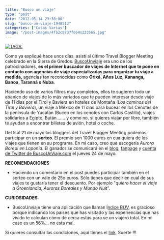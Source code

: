 ```yaml
---
title: "Busco un viaje"
type: "post"
date: "2012-05-14 23:30:00"
slug: "busco-un-viaje-1948512"
categories: ["Cosas Varias"]
image: "/post-images/4fb2c8737f664s223565.jpg"
---
```


 [![ TAGS:](/post-images/4fb2c8737f664s223565.jpg "Busco Un Viaje")](/post-images/4fb2c8737f664s223565.jpg)

 Como ya expliqué hace unos días, asistí al último Travel Blogger Meeting celebrado en la Sierra de Gredos. [BuscoUnviaje](http://www.buscounviaje.com) era uno de los patrocinadores, **es el primer buscador de viajes de Internet que te pone en contacto con agencias de viaje especializadas para organizar tu viaje a medida,** agencias tan reconocidas como **Orixá, Años Luz, Kananga, Banoa, Taranná o Nuba**.

 Haciendo uso de varios filtros muy completos, ellos te sugieren todo un abanico de viajes de lo más variados que te pueden interesar desde viaje de 11 días por el Tirol y Baviera en hoteles de Montaña (*Los caminos del Tirol y Baviera*), un viaje a México de 11 dias para bucear en los Cenotes de la península de Yucatán (Buceo en los cenotes con Carlos Castillo), viajes solidarios a Egipto, Bután....... y como no, si quieres viajar por libre, también te ayudan a encontrar billetes de avión, hotel o coche.

 Del 5 al 21 de mayo los bloggers del Travel Blogger Meeting podemos participar en un **sorteo**. El premio son 1000 euros en cualquiera de los viajes que tienen en su programa. En mi caso, creo que escogería *Aurora Boreal en Laponia*. El ganador se comunicará en el [blog](http://www.buscounviaje.com/blog/), [fanpage](http://www.facebook.com/buscounviaje) y [cuenta de Twitter de BuscoUnViaje.com](https://twitter.com/#!/buscounviaje) el jueves 24 de mayo.

  **RECOMENDACIONES**

- Haciendo un comentario en el post puedes participar también en el sorteo con un vale de 25o euros. Sólo tienes que decir en cual de sus viajes te gustaría tener el descuento. Por ejemplo "*quiero hacer el viaje a Groenlandia, Auroras Boreales y Mundo Nuit*".

 **CURIOSIDADES**

- BuscoUnviaje tiene una aplicación que llaman Í[ndice BUV](http://www.buscounviaje.com/indice-buv/paises_visitados), es gracioso porque indicando los países que has visitado y las experiencias que has vivido te calculan cómo de cerca estás para se un viajero total. En mi caso es un 56%... no esta mal.

 Si quieres consultar las condiciones, aquí tienes el [ link](http://www.buscounviaje.com/blog/noticias-buv/concurso-tbmgredos/). Suerte !!!